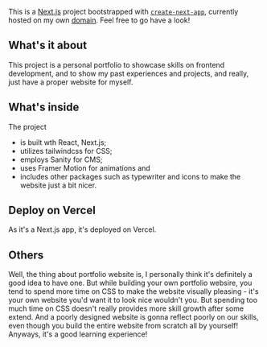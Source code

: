 This is a [Next.js](https://nextjs.org/) project bootstrapped with [`create-next-app`](https://github.com/vercel/next.js/tree/canary/packages/create-next-app), currently hosted on my own [domain](https://yingchaoooo.me/). Feel free to go have a look!

## What's it about
This project is a personal portfolio to showcase skills on frontend development, and to show my past experiences and projects, and really, just have a proper website for myself.

## What's inside
The project 
- is built wth React, Next.js;
- utilizes tailwindcss for CSS;
- employs Sanity for CMS;
- uses Framer Motion for animations and
- includes other packages such as typewriter and icons to make the website just a bit nicer.

## Deploy on Vercel
As it's a Next.js app, it's deployed on Vercel.

## Others
Well, the thing about portfolio website is, I personally think it's definitely a good idea to have one. But while building your own portfolio websire, you tend to spend more time on CSS to make the website visually pleasing - it's your own website you'd want it to look nice wouldn't you.
But spending too much time on CSS doesn't really provides more skill growth after some extend. And a poorly designed website is gonna reflect poorly on our skills, even though you build the entire website from scratch all by yourself!
Anyways, it's a good learning experience!
